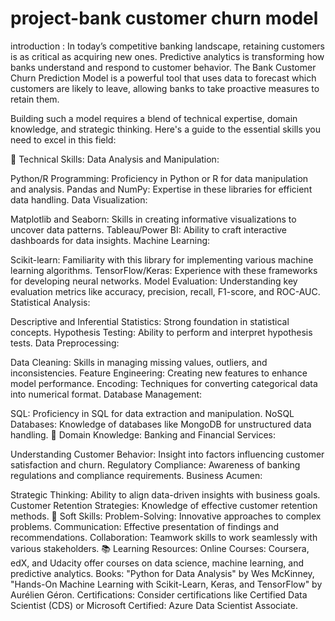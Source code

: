 # project-bank customer churn model
introduction :
In today’s competitive banking landscape, retaining customers is as critical as acquiring new ones. Predictive analytics is transforming how banks understand and respond to customer behavior. The Bank Customer Churn Prediction Model is a powerful tool that uses data to forecast which customers are likely to leave, allowing banks to take proactive measures to retain them.

Building such a model requires a blend of technical expertise, domain knowledge, and strategic thinking. Here's a guide to the essential skills you need to excel in this field:

🧠 Technical Skills:
Data Analysis and Manipulation:

Python/R Programming: Proficiency in Python or R for data manipulation and analysis.
Pandas and NumPy: Expertise in these libraries for efficient data handling.
Data Visualization:

Matplotlib and Seaborn: Skills in creating informative visualizations to uncover data patterns.
Tableau/Power BI: Ability to craft interactive dashboards for data insights.
Machine Learning:

Scikit-learn: Familiarity with this library for implementing various machine learning algorithms.
TensorFlow/Keras: Experience with these frameworks for developing neural networks.
Model Evaluation: Understanding key evaluation metrics like accuracy, precision, recall, F1-score, and ROC-AUC.
Statistical Analysis:

Descriptive and Inferential Statistics: Strong foundation in statistical concepts.
Hypothesis Testing: Ability to perform and interpret hypothesis tests.
Data Preprocessing:

Data Cleaning: Skills in managing missing values, outliers, and inconsistencies.
Feature Engineering: Creating new features to enhance model performance.
Encoding: Techniques for converting categorical data into numerical format.
Database Management:

SQL: Proficiency in SQL for data extraction and manipulation.
NoSQL Databases: Knowledge of databases like MongoDB for unstructured data handling.
🧩 Domain Knowledge:
Banking and Financial Services:

Understanding Customer Behavior: Insight into factors influencing customer satisfaction and churn.
Regulatory Compliance: Awareness of banking regulations and compliance requirements.
Business Acumen:

Strategic Thinking: Ability to align data-driven insights with business goals.
Customer Retention Strategies: Knowledge of effective customer retention methods.
💼 Soft Skills:
Problem-Solving: Innovative approaches to complex problems.
Communication: Effective presentation of findings and recommendations.
Collaboration: Teamwork skills to work seamlessly with various stakeholders.
📚 Learning Resources:
Online Courses: Coursera, edX, and Udacity offer courses on data science, machine learning, and predictive analytics.
Books: "Python for Data Analysis" by Wes McKinney, "Hands-On Machine Learning with Scikit-Learn, Keras, and TensorFlow" by Aurélien Géron.
Certifications: Consider certifications like Certified Data Scientist (CDS) or Microsoft Certified: Azure Data Scientist Associate.

